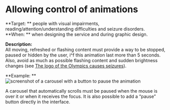 # Allowing control of animations

<script>$(document).ready(function () {
    setBreadcrumb([
        {"label":"Themed WCAG index - Design", "url": "./incontournables.html"},
        {"label":"Allowing control of animations"}
    ]);
});</script>

<span data-menuitem="incontournables"></span>
**Target: ** people with visual impairments, reading/attention/understanding difficulties and seizure disorders.  
**When: ** when designing the service and during graphic design.

**Description:**  
All moving, refreshed or flashing content must provide a way to be stopped, paused or hidden by the user, i^f this animation last more than 5 seconds.
Also, avoid as much as possible flashing content and sudden brightness changes (see [The logo of the Olympics causes seizures](http://news.bbc.co.uk/2/hi/uk_news/england/london/6724245.stm)).

**Example: **  
![screenshot of a carousel with a button to pause the animation](./images/carrousel.png)  

A carousel that automatically scrolls must be paused when the mouse is over it or when it receives the focus.
It is also possible to add a “pause” button directly in the interface.

<!--  This file is part of a11y-guidelines | Our vision of mobile & web accessibility guidelines and best practices, with valid/invalid examples.
 Copyright (C) 2016  Orange SA
 See the Creative Commons Legal Code Attribution-ShareAlike 3.0 Unported License for more details (LICENSE file). -->